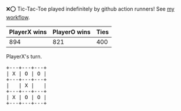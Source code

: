 :x::o: Tic-Tac-Toe played indefinitely by github action runners! See [my workflow](.github/workflows/play.yaml).

|PlayerX wins|PlayerO wins|Ties|
|-|-|-|
|894|821|400|

PlayerX's turn.

<pre>
+---+---+---+
| X | O | O |
+---+---+---+
|   | X |   |
+---+---+---+
| X | O | O |
+---+---+---+
</pre>